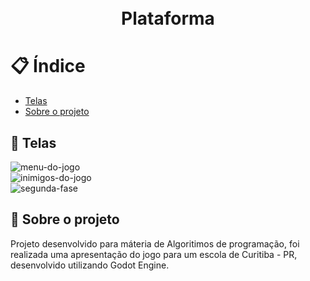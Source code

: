 <h1 align="center">

<br> Plataforma
</h1>

# 📋 Índice

- [Telas](#-Telas)
- [Sobre o projeto](#-Sobre-o-projeto)

## 🎨 Telas

<img src="./.github/menu.png" alt="menu-do-jogo"><br>
<img src="./.github/gif.gif" alt="inimigos-do-jogo"><br>
<img src="./.github/level.png" alt="segunda-fase">

## 📃 Sobre o projeto

Projeto desenvolvido para máteria de Algoritimos de programação, foi realizada uma apresentação do jogo para um escola de Curitiba - PR, desenvolvido utilizando Godot Engine.
